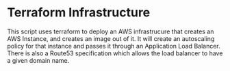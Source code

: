 # Terraform Infrastructure

This script uses terraform to deploy an AWS infrastrucure that creates an
AWS Instance, and creates an image out of it.
It will create an autoscaling policy for that instance and passes it through an
Application Load Balancer.
There is also a Route53 specification which allows the load balancer to have a
given domain name.
